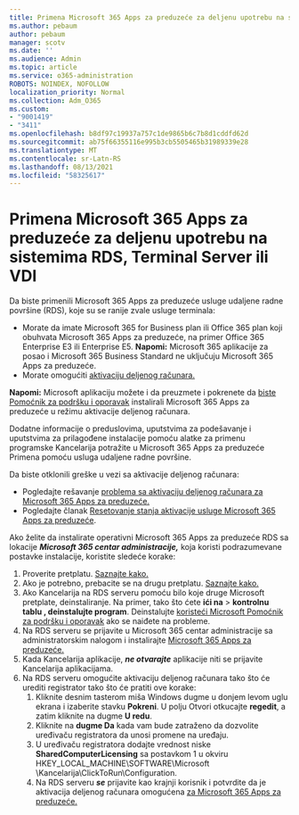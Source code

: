 ```yaml
---
title: Primena Microsoft 365 Apps za preduzeće za deljenu upotrebu na sistemima RDS, Terminal Server ili VDI
ms.author: pebaum
author: pebaum
manager: scotv
ms.date: ''
ms.audience: Admin
ms.topic: article
ms.service: o365-administration
ROBOTS: NOINDEX, NOFOLLOW
localization_priority: Normal
ms.collection: Adm_O365
ms.custom:
- "9001419"
- "3411"
ms.openlocfilehash: b8df97c19937a757c1de9865b6c7b8d1cddfd62d
ms.sourcegitcommit: ab75f66355116e995b3cb5505465b31989339e28
ms.translationtype: MT
ms.contentlocale: sr-Latn-RS
ms.lasthandoff: 08/13/2021
ms.locfileid: "58325617"
---
```

# <a name="deploying-microsoft-365-apps-for-enterprise-for-shared-use-on-rds-terminal-server-or-vdi"></a>Primena Microsoft 365 Apps za preduzeće za deljenu upotrebu na sistemima RDS, Terminal Server ili VDI

Da biste primenili Microsoft 365 Apps za preduzeće usluge udaljene radne površine (RDS), koje su se ranije zvale usluge terminala:

- Morate da imate Microsoft 365 for Business plan ili Office 365 plan koji obuhvata Microsoft 365 Apps za preduzeće, na primer Office 365 Enterprise E3 ili Enterprise E5.
   **Napomi:** Microsoft 365 aplikacije za posao i Microsoft 365 Business Standard ne uključuju Microsoft 365 Apps za preduzeće.
- Morate omogućiti [aktivaciju deljenog računara.](https://docs.microsoft.com/DeployOffice/overview-shared-computer-activation)

**Napomi:** Microsoft aplikaciju možete i da preuzmete i pokrenete da [biste Pomoćnik za podršku i oporavak](https://aka.ms/SaRA_OfficeSCA_M365Portal) instalirali Microsoft 365 Apps za preduzeće u režimu aktivacije deljenog računara.

Dodatne informacije o preduslovima, uputstvima za podešavanje i uputstvima za prilagođene instalacije [](https://docs.microsoft.com/DeployOffice/deploy-microsoft-365-apps-remote-desktop-services)pomoću alatke za primenu programske Kancelarija potražite u Microsoft 365 Apps za preduzeće Primena pomoću usluga udaljene radne površine.

Da biste otklonili greške u vezi sa aktivacije deljenog računara:

- Pogledajte rešavanje [problema sa aktivaciju deljenog računara za Microsoft 365 Apps za preduzeće.](https://docs.microsoft.com/DeployOffice/troubleshoot-shared-computer-activation)
- Pogledajte članak [Resetovanje stanja aktivacije usluge Microsoft 365 Apps za preduzeće](https://go.microsoft.com/fwlink/?linkid=2109218).

Ako želite da instalirate operativni Microsoft 365 Apps za preduzeće RDS sa lokacije ***Microsoft 365 centar administracije,*** koja koristi podrazumevane postavke instalacije, koristite sledeće korake:

1. Proverite pretplatu. [Saznajte kako.](https://docs.microsoft.com/microsoft-365/admin/admin-overview/what-subscription-do-i-have)
2. Ako je potrebno, prebacite se na drugu pretplatu. [Saznajte kako.](https://docs.microsoft.com/microsoft-365/commerce/subscriptions/switch-to-a-different-plan)
3. Ako Kancelarija na RDS serveru pomoću bilo koje druge Microsoft pretplate, deinstaliranje. Na primer, tako što ćete **ići na**  >  **kontrolnu tablu , deinstalujte program**. Deinstalujte [koristeći Microsoft Pomoćnik za podršku i oporavak](https://aka.ms/SARA-OfficeUninstall-Alchemy) ako se naiđete na probleme.
4. Na RDS serveru se prijavite u Microsoft 365 centar administracije sa administratorskim nalogom i instalirajte [Microsoft 365 Apps za preduzeće.](https://portal.office.com/OLS/MySoftware.aspx)
5. Kada Kancelarija aplikacije, ***ne otvarajte*** aplikacije niti se prijavite Kancelarija aplikacijama.
6. Na RDS serveru omogućite aktivaciju deljenog računara tako što će urediti registrator tako što će pratiti ove korake:
   1. Kliknite desnim tasterom miša Windows dugme u donjem levom uglu ekrana i izaberite stavku **Pokreni**. U polju Otvori otkucajte **regedit**, a zatim kliknite na dugme **U redu**.
   2. Kliknite na **dugme Da** kada vam bude zatraženo da dozvolite uređivaču registratora da unosi promene na uređaju.
   3. U uređivaču registratora dodajte vrednost niske **SharedComputerLicensing** sa postavkom 1 u okviru HKEY_LOCAL_MACHINE\SOFTWARE\Microsoft \Kancelarija\ClickToRun\Configuration.
   4. Na RDS serveru ***se*** prijavite kao krajnji korisnik i potvrdite da je aktivacija deljenog računara omogućena [za Microsoft 365 Apps za preduzeće.](https://docs.microsoft.com/DeployOffice/troubleshoot-shared-computer-activation#verify-that-activation-for-microsoft-365-apps-succeeded)
